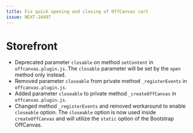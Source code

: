```yaml
---
title: Fix quick opening and closing of OffCanvas cart
issue: NEXT-24497
---
```

# Storefront
* Deprecated parameter `closable` on method `setContent` in `offcanvas.plugin.js`. The `closable` parameter will be set by the `open` method only instead.
* Removed parameter `closeable` from private method `_registerEvents` in `offcanvas.plugin.js`.
* Added parameter `closeable` to private method `_createOffCanvas` in `offcanvas.plugin.js`.
* Changed method `_registerEvents` and removed workaround to enable `closeable` option. The `closeable` option is now used inside `createOffCanvas` and will utilize the `static` option of the Bootstrap OffCanvas.
